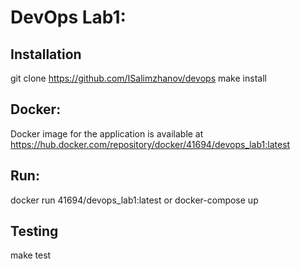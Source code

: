 # DevOps Lab1:
## Installation
git clone https://github.com/ISalimzhanov/devops
make install

## Docker:
Docker image for the application is available at https://hub.docker.com/repository/docker/41694/devops_lab1:latest

## Run:
docker run 41694/devops_lab1:latest
or
docker-compose up

## Testing
make test
